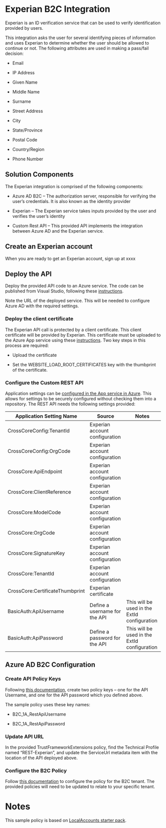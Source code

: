 # Experian B2C Integration

Experian is an ID verification service that can be used to verify
identification provided by users.

This integration asks the user for several identifying pieces of
information and uses Experian to determine whether the user should be
allowed to continue or not. The following attributes are used in making
a pass/fail decision:

  - Email

  - IP Address

  - Given Name

  - Middle Name

  - Surname

  - Street Address

  - City

  - State/Province

  - Postal Code

  - Country/Region

  - Phone Number

## Solution Components

The Experian integration is comprised of the following components:

  - Azure AD B2C – The authorization server, responsible for verifying
    the user’s credentials. It is also known as the identity provider

  - Experian – The Experian service takes inputs provided by the user
    and verifies the user’s identity

  - Custom Rest API – This provided API implements the integration
    between Azure AD and the Experian service.

## Create an Experian account

When you are ready to get an Experian account, sign up at xxxx

## Deploy the API

Deploy the provided API code to an Azure service. The code can be
published from Visual Studio, following these
[instructions](https://docs.microsoft.com/visualstudio/deployment/quickstart-deploy-to-azure?view=vs-2019).

Note the URL of the deployed service. This will be needed to configure
Azure AD with the required settings.

### Deploy the client certificate

The Experian API call is protected by a client certificate. This client
certificate will be provided by Experian. This certificate must be
uploaded to the Azure App service using these
[instructions](https://docs.microsoft.com/en-us/azure/app-service/environment/certificates#private-client-certificate).
Two key steps in this process are required:

  - Upload the certificate

  - Set the WEBSITE\_LOAD\_ROOT\_CERTIFICATES key with the thumbprint of
    the certificate.

### Configure the Custom REST API

Application settings can be [configured in the App service in
Azure](https://docs.microsoft.com/en-us/azure/app-service/configure-common#configure-app-settings).
This allows for settings to be securely configured without checking them
into a repository. The REST API needs the following settings provided:

| Application Setting Name        | Source                         | Notes                                        |
| ------------------------------- | ------------------------------ | -------------------------------------------- |
| CrossCoreConfig:TenantId        | Experian account configuration |                                              |
| CrossCoreConfig:OrgCode         | Experian account configuration |                                              |
| CrossCore:ApiEndpoint           | Experian account configuration |                                              |
| CrossCore:ClientReference       | Experian account configuration |                                              |
| CrossCore:ModelCode             | Experian account configuration |                                              |
| CrossCore:OrgCode               | Experian account configuration |                                              |
| CrossCore:SignatureKey          | Experian account configuration |                                              |
| CrossCore:TenantId              | Experian account configuration |                                              |
| CrossCore:CertificateThumbprint | Experian certificate           |                                              |
| BasicAuth:ApiUsername           | Define a username for the API  | This will be used in the ExtId configuration |
| BasicAuth:ApiPassword           | Define a password for the API  | This will be used in the ExtId configuration |

## Azure AD B2C Configuration

### Create API Policy Keys

Following [this
documentation](https://docs.microsoft.com/en-us/azure/active-directory-b2c/secure-rest-api#add-rest-api-username-and-password-policy-keys),
create two policy keys – one for the API Username, and one for the API
password which you defined above.

The sample policy uses these key names:

  - B2C\_1A\_RestApiUsername

  - B2C\_1A\_RestApiPassword

### Update API URL

In the provided TrustFrameworkExtensions policy, find the Technical
Profile named “REST-Experian”, and update the ServiceUrl metadata item
with the location of the API deployed above.

### Configure the B2C Policy

Follow [this
documentation](https://docs.microsoft.com/en-us/azure/active-directory-b2c/custom-policy-get-started?tabs=applications#custom-policy-starter-pack)
to configure the policy for the B2C tenant. The provided policies will
need to be updated to relate to your specific tenant.

# Notes

This sample policy is based on [LocalAccounts starter
pack](https://github.com/Azure-Samples/active-directory-b2c-custom-policy-starterpack/tree/master/LocalAccounts).
